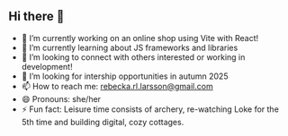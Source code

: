 ## Hi there 👋

- 🔭 I’m currently working on an online shop using Vite with React!
- 🌱 I’m currently learning about JS frameworks and libraries
- 👯 I’m looking to connect with others interested or working in development!
- 🤔 I’m looking for intership opportunities in autumn 2025
- 📫 How to reach me: rebecka.rl.larsson@gmail.com
- 😄 Pronouns: she/her
- ⚡ Fun fact: Leisure time consists of archery, re-watching Loke for the 5th time and building digital, cozy cottages.
